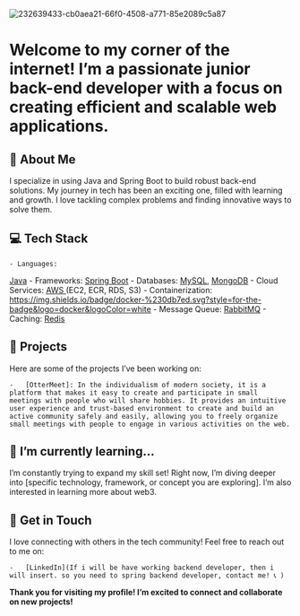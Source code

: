 
![232639433-cb0aea21-66f0-4508-a771-85e2089c5a87](https://github.com/user-attachments/assets/d66528ce-c08c-4c69-8a02-6f894aee664c)


# Welcome to my corner of the internet! I’m a passionate junior back-end developer with a focus on creating efficient and scalable web applications.

## 🚀 About Me

I specialize in using Java and Spring Boot to build robust back-end solutions. My journey in tech has been an exciting one, filled with learning and growth. I love tackling complex problems and finding innovative ways to solve them.

## 💻 Tech Stack

	- Languages: 
 [Java](https://img.shields.io/badge/Java-ED8B00?style=for-the-badge&logo=openjdk&logoColor=white)
	-	Frameworks: 
 [Spring Boot](https://img.shields.io/badge/Spring-6DB33F?style=for-the-badge&logo=spring&logoColor=white)
	-	Databases: 
 [MySQL](https://img.shields.io/badge/MySQL-00000F?style=for-the-badge&logo=mysql&logoColor=white), [MongoDB](https://img.shields.io/badge/MongoDB-4EA94B?style=for-the-badge&logo=mongodb&logoColor=white)
	-	Cloud Services: 
 [AWS ](https://img.shields.io/badge/Amazon_AWS-FF9900?style=for-the-badge&logo=amazonaws&logoColor=whit) (EC2, ECR, RDS, S3)
	-	Containerization:
 https://img.shields.io/badge/docker-%230db7ed.svg?style=for-the-badge&logo=docker&logoColor=white
 	-	Message Queue: 
 [RabbitMQ](https://img.shields.io/badge/rabbitmq-%23FF6600.svg?&style=for-the-badge&logo=rabbitmq&logoColor=white)
	-	Caching: 
 [Redis](https://img.shields.io/badge/redis-%23DD0031.svg?&style=for-the-badge&logo=redis&logoColor=white)

## 🌟 Projects

Here are some of the projects I’ve been working on:

	-	[OtterMeet]: In the individualism of modern society, it is a platform that makes it easy to create and participate in small meetings with people who will share hobbies. It provides an intuitive user experience and trust-based environment to create and build an active community safely and easily, allowing you to freely organize small meetings with people to engage in various activities on the web.

## 🌱 I’m currently learning…

I’m constantly trying to expand my skill set! Right now, I’m diving deeper into [specific technology, framework, or concept you are exploring]. I’m also interested in learning more about web3.

## 💬 Get in Touch

I love connecting with others in the tech community! Feel free to reach out to me on:

	- 	[LinkedIn](If i will be have working backend developer, then i will insert. so you need to spring backend developer, contact me! 📞 )

**Thank you for visiting my profile! I’m excited to connect and collaborate on new projects!**
